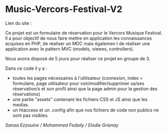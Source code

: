 # Music-Vercors-Festival-V2

Lien du site :

Ce projet est un formulaire de réservation pour le Vercors Musique Festival. Il a pour objectif de nous faire mettre en application les connaissances acquises en PHP, de réaliser un MDC mais égalemen t de réaliser une application avec le pattern MVC (models, viewes, controllers).

Nous avons disposé de 5 jours pour réaliser ce projet en groupe de 3.

Dans ce code il y a :

- toutes les pages nécessaires à l'utilisateur (connexion, index = formulaire, page utilisateur pour voir/modifier/supprimer sa/ses réservation/s et son profil ainsi que la page admin pour la gestion des réservations)
- une partie "assets" contenant les fichiers CSS et JS ainsi que les medias.
- un htaccess et un .config afin que nos fichiers de code non publics ne sont pas visibles.

_Sanaa Ezzouine / Mohammed Fedaily / Elodie Grienay_
